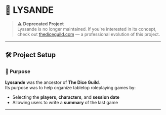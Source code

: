 # 🌙 LYSANDE

> ⚠️ **Deprecated Project**  
> Lyssande is no longer maintained. If you're interested in its concept, check out [thediceguild.com](https://thediceguild.com) — a professional evolution of this project.

---

## 🛠️ Project Setup

### 🧾 Purpose

**Lyssande** was the ancestor of **The Dice Guild**.  
Its purpose was to help organize tabletop roleplaying games by:

- Selecting the **players**, **characters**, and **session date**
- Allowing users to write a **summary** of the last game

---
